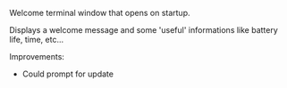 Welcome terminal window that opens on startup.

Displays a welcome message and some 'useful' informations like battery life, time, etc...

Improvements:
 - Could prompt for update
